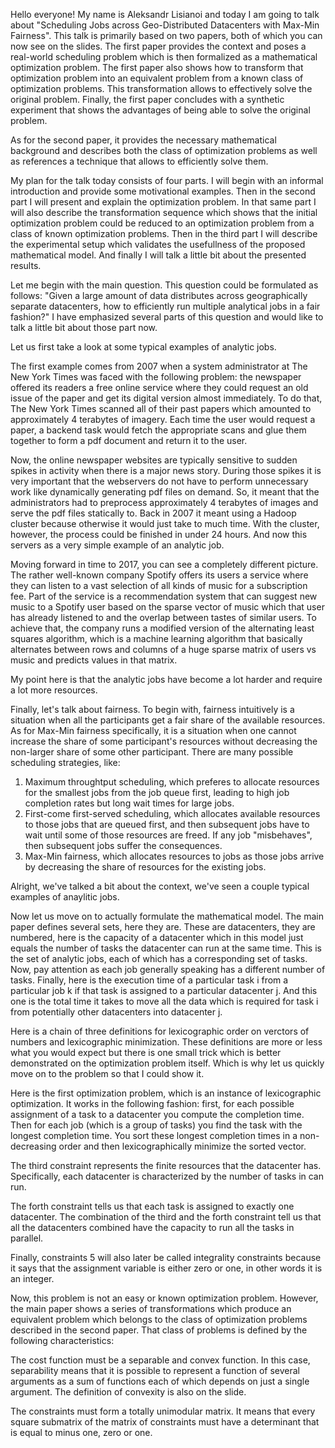 Hello everyone! My name is Aleksandr Lisianoi and today I am going to
talk about "Scheduling Jobs across Geo-Distributed Datacenters with
Max-Min Fairness". This talk is primarily based on two papers, both of
which you can now see on the slides. The first paper provides the
context and poses a real-world scheduling problem which is then
formalized as a mathematical optimization problem. The first paper
also shows how to transform that optimization problem into an
equivalent problem from a known class of optimization problems. This
transformation allows to effectively solve the original
problem. Finally, the first paper concludes with a synthetic
experiment that shows the advantages of being able to solve the
original problem.

As for the second paper, it provides the necessary mathematical
background and describes both the class of optimization problems as
well as references a technique that allows to efficiently solve them.

My plan for the talk today consists of four parts. I will begin with
an informal introduction and provide some motivational examples. Then
in the second part I will present and explain the optimization
problem. In that same part I will also describe the transformation
sequence which shows that the initial optimization problem could be
reduced to an optimization problem from a class of known optimization
problems. Then in the third part I will describe the experimental
setup which validates the usefullness of the proposed mathematical
model. And finally I will talk a little bit about the presented
results.

Let me begin with the main question. This question could be formulated
as follows: "Given a large amount of data distributes across
geographically separate datacenters, how to efficiently run multiple
analytical jobs in a fair fashion?" I have emphasized several parts of
this question and would like to talk a little bit about those part
now.

Let us first take a look at some typical examples of analytic jobs.

The first example comes from 2007 when a system administrator at The
New York Times was faced with the following problem: the newspaper
offered its readers a free online service where they could request an
old issue of the paper and get its digital version almost
immediately. To do that, The New York Times scanned all of their past
papers which amounted to approximately 4 terabytes of imagery. Each
time the user would request a paper, a backend task would fetch the
appropriate scans and glue them together to form a pdf document and
return it to the user.

Now, the online newspaper websites are typically sensitive to sudden
spikes in activity when there is a major news story. During those
spikes it is very important that the webservers do not have to perform
unnecessary work like dynamically generating pdf files on demand. So,
it meant that the administrators had to preprocess approximately 4
terabytes of images and serve the pdf files statically to. Back in
2007 it meant using a Hadoop cluster because otherwise it would just
take to much time. With the cluster, however, the process could be
finished in under 24 hours. And now this servers as a very simple
example of an analytic job.

Moving forward in time to 2017, you can see a completely different
picture. The rather well-known company Spotify offers its users a
service where they can listen to a vast selection of all kinds of
music for a subscription fee. Part of the service is a recommendation
system that can suggest new music to a Spotify user based on the
sparse vector of music which that user has already listened to and the
overlap between tastes of similar users. To achieve that, the company
runs a modified version of the alternating least squares algorithm,
which is a machine learning algorithm that basically alternates
between rows and columns of a huge sparse matrix of users vs music and
predicts values in that matrix.

My point here is that the analytic jobs have become a lot harder and
require a lot more resources.

Finally, let's talk about fairness. To begin with, fairness
intuitively is a situation when all the participants get a fair share
of the available resources. As for Max-Min fairness specifically, it
is a situation when one cannot increase the share of some
participant's resources without decreasing the non-larger share of
some other participant. There are many possible scheduling strategies, like:

1. Maximum throughtput scheduling, which preferes to allocate
resources for the smallest jobs from the job queue first, leading to
high job completion rates but long wait times for large jobs.
2. First-come first-served scheduling, which allocates available
resources to those jobs that are queued first, and then subsequent
jobs have to wait until some of those resources are freed. If any job
"misbehaves", then subsequent jobs suffer the consequences.
3. Max-Min fairness, which allocates resources to jobs as those jobs
arrive by decreasing the share of resources for the existing jobs.

Alright, we've talked a bit about the context, we've seen a couple
typical examples of anaylitic jobs.

Now let us move on to actually formulate the mathematical model. The
main paper defines several sets, here they are. These are datacenters,
they are numbered, here is the capacity of a datacenter which in this
model just equals the number of tasks the datacenter can run at the
same time. This is the set of analytic jobs, each of which has a
corresponding set of tasks. Now, pay attention as each job generally
speaking has a different number of tasks. Finally, here is the
execution time of a particular task i from a particular job k if that
task is assigned to a particular datacenter j. And this one is the
total time it takes to move all the data which is required for task i
from potentially other datacenters into datacenter j.

Here is a chain of three definitions for lexicographic order on
verctors of numbers and lexicographic minimization. These definitions
are more or less what you would expect but there is one small trick
which is better demonstrated on the optimization problem itself. Which
is why let us quickly move on to the problem so that I could show it.

Here is the first optimization problem, which is an instance of
lexicographic optimization. It works in the following fashion: first,
for each possible assignment of a task to a datacenter you compute the
completion time. Then for each job (which is a group of tasks) you
find the task with the longest completion time. You sort these longest
completion times in a non-decreasing order and then lexicographically
minimize the sorted vector.

The third constraint represents the finite resources that the
datacenter has. Specifically, each datacenter is characterized by the
number of tasks in can run.

The forth constraint tells us that each task is assigned to exactly
one datacenter. The combination of the third and the forth constraint
tell us that all the datacenters combined have the capacity to run all
the tasks in parallel.

Finally, constraints 5 will also later be called integrality
constraints because it says that the assignment variable is either
zero or one, in other words it is an integer.

Now, this problem is not an easy or known optimization problem.
However, the main paper shows a series of transformations which
produce an equivalent problem which belongs to the class of
optimization problems described in the second paper. That class of
problems is defined by the following characteristics:

The cost function must be a separable and convex function. In this
case, separability means that it is possible to represent a function
of several arguments as a sum of functions each of which depends on
just a single argument. The definition of convexity is also on the
slide.

The constraints must form a totally unimodular matrix. It means that
every square submatrix of the matrix of constraints must have a
determinant that is equal to minus one, zero or one.